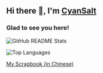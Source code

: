 ## Hi there 👋, I'm [CyanSalt](https://github.com/CyanSalt/)

<!--
**CyanSalt/CyanSalt** is a ✨ _special_ ✨ repository because its `README.md` (this file) appears on your GitHub profile.

Here are some ideas to get you started:

- 🔭 I’m currently working on ...
- 🌱 I’m currently learning ...
- 👯 I’m looking to collaborate on ...
- 🤔 I’m looking for help with ...
- 💬 Ask me about ...
- 📫 How to reach me: ...
- 😄 Pronouns: ...
- ⚡ Fun fact: ...
-->

### Glad to see you here!

![GitHub README Stats](https://github-readme-stats.vercel.app/api?username=CyanSalt&show_icons=true&hide_title=true)

![Top Languages](https://github-readme-stats.vercel.app/api/top-langs/?username=CyanSalt&layout=compact)

[My Scrapbook (in Chinese)](https://scrapbook-cyansalt.vercel.app)
